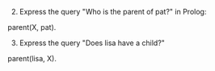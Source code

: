 2. Express the query "Who is the parent of pat?" in Prolog:

parent(X, pat).

3. Express the query "Does lisa have a child?"

parent(lisa, X).
